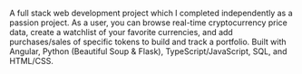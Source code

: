 A full stack web development project which I completed independently as a passion project. As a user, you can browse real-time cryptocurrency price data, create a watchlist of your favorite currencies, and add purchases/sales of specific tokens to build and track a portfolio. Built with Angular, Python (Beautiful Soup & Flask), TypeScript/JavaScript, SQL, and HTML/CSS.
